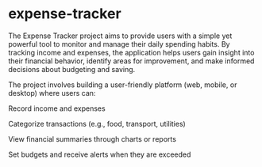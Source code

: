 # expense-tracker

 The Expense Tracker project aims to provide users with a simple yet powerful tool to monitor and manage their daily spending habits. By tracking income and expenses, the application helps users gain insight into their financial behavior, identify areas for improvement, and make informed decisions about budgeting and saving.

The project involves building a user-friendly platform (web, mobile, or desktop) where users can:

Record income and expenses

Categorize transactions (e.g., food, transport, utilities)

View financial summaries through charts or reports

Set budgets and receive alerts when they are exceeded
